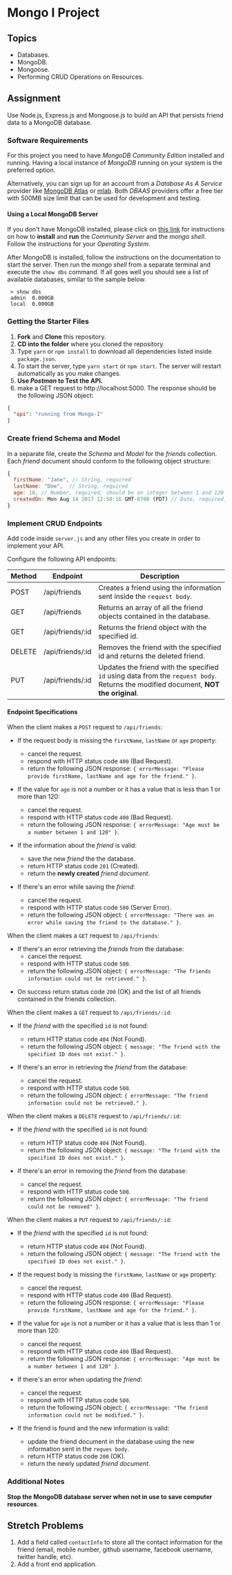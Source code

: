 # Mongo I Project

## Topics

* Databases.
* MongoDB.
* Mongoose.
* Performing CRUD Operations on Resources.

## Assignment

Use Node.js, Express.js and Mongoose.js to build an API that persists friend data to a MongoDB database.

### Software Requirements

For this project you need to have _MongoDB Community Edition_ installed and running. Having a local instance of _MongoDB_ running on your system is the preferred option.

Alternatively, you can sign up for an account from a _Database As A Service_ provider like [MongoDB Atlas](https://www.mongodb.com/cloud/atlas) or [mlab](https://mlab.com/). Both _DBAAS_ providers offer a free tier with 500MB size limit that can be used for development and testing.

#### Using a Local MongoDB Server

If you don't have MongoDB installed, please click on [this link](https://docs.mongodb.com/manual/administration/install-community/) for instructions on how to **install** and **run** the _Community Server_ and the _mongo shell_. Follow the instructions for your _Operating System_.

After MongoDB is installed, follow the instructions on the documentation to start the server. Then run the _mongo shell_ from a separate terminal and execute the `show dbs` command. If all goes well you should see a list of available databases, similar to the sample below.

```
 > show dbs
 admin  0.000GB
 local  0.000GB
```

### Getting the Starter Files

1.  **Fork** and **Clone** this repository.
1.  **CD into the folder** where you cloned the repository.
1.  Type `yarn` or `npm install` to download all dependencies listed inside `package.json`.
1.  To start the server, type `yarn start` or `npm start`. The server will restart automatically as you make changes.
1.  **Use _Postman_ to Test the API.**
1.  make a GET request to http://localhost:5000. The response should be the following JSON object:

```json
{
  "api": "running from Mongo-I"
}
```

### Create friend Schema and Model

In a separate file, create the _Schema_ and _Model_ for the _friends_ collection. Each _friend_ document should conform to the following object structure:

```js
{
  firstName: "Jane", // String, required
  lastName: "Doe",  // String, required
  age: 18, // Number, required, should be an integer between 1 and 120
  createdOn: Mon Aug 14 2017 12:50:16 GMT-0700 (PDT) // Date, required, defaults to current date
}
```

### Implement CRUD Endpoints

Add code inside `server.js` and any other files you create in order to implement your API.

Configure the following API endpoints:

| Method | Endpoint         | Description                                                                                                                         |
| ------ | ---------------- | ----------------------------------------------------------------------------------------------------------------------------------- |
| POST   | /api/friends     | Creates a friend using the information sent inside the `request body`.                                                              |
| GET    | /api/friends     | Returns an array of all the friend objects contained in the database.                                                               |
| GET    | /api/friends/:id | Returns the friend object with the specified id.                                                                                    |
| DELETE | /api/friends/:id | Removes the friend with the specified id and returns the deleted friend.                                                            |
| PUT    | /api/friends/:id | Updates the friend with the specified `id` using data from the `request body`. Returns the modified document, **NOT the original**. |

#### Endpoint Specifications

When the client makes a `POST` request to `/api/friends`:

* If the request body is missing the `firstName`, `lastName` or `age` property:

  * cancel the request.
  * respond with HTTP status code `400` (Bad Request).
  * return the following JSON response: `{ errorMessage: "Please provide firstName, lastName and age for the friend." }`.

* If the value for `age` is not a number or it has a value that is less than 1 or more than 120:

  * cancel the request.
  * respond with HTTP status code `400` (Bad Request).
  * return the following JSON response: `{ errorMessage: "Age must be a number between 1 and 120" }`.

* If the information about the _friend_ is valid:

  * save the new _friend_ the the database.
  * return HTTP status code `201` (Created).
  * return the **newly created** _friend document_.

* If there's an error while saving the _friend_:
  * cancel the request.
  * respond with HTTP status code `500` (Server Error).
  * return the following JSON object: `{ errorMessage: "There was an error while saving the friend to the database." }`.

When the client makes a `GET` request to `/api/friends`:

* If there's an error retrieving the _friends_ from the database:
  * cancel the request.
  * respond with HTTP status code `500`.
  * return the following JSON object: `{ errorMessage: "The friends information could not be retrieved." }`.

- On success return status code `200` (OK) and the list of all friends contained in the friends collection.

When the client makes a `GET` request to `/api/friends/:id`:

* If the _friend_ with the specified `id` is not found:

  * return HTTP status code `404` (Not Found).
  * return the following JSON object: `{ message: "The friend with the specified ID does not exist." }`.

* If there's an error in retrieving the _friend_ from the database:
  * cancel the request.
  * respond with HTTP status code `500`.
  * return the following JSON object: `{ errorMessage: "The friend information could not be retrieved." }`.

When the client makes a `DELETE` request to `/api/friends/:id`:

* If the _friend_ with the specified `id` is not found:

  * return HTTP status code `404` (Not Found).
  * return the following JSON object: `{ message: "The friend with the specified ID does not exist." }`.

* If there's an error in removing the _friend_ from the database:
  * cancel the request.
  * respond with HTTP status code `500`.
  * return the following JSON object: `{ errorMessage: "The friend could not be removed" }`.

When the client makes a `PUT` request to `/api/friends/:id`:

* If the _friend_ with the specified `id` is not found:

  * return HTTP status code `404` (Not Found).
  * return the following JSON object: `{ message: "The friend with the specified ID does not exist." }`.

* If the request body is missing the `firstName`, `lastName` or `age` property:

  * cancel the request.
  * respond with HTTP status code `400` (Bad Request).
  * return the following JSON response: `{ errorMessage: "Please provide firstName, lastName and age for the friend." }`.

* If the value for `age` is not a number or it has a value that is less than 1 or more than 120:

  * cancel the request.
  * respond with HTTP status code `400` (Bad Request).
  * return the following JSON response: `{ errorMessage: "Age must be a number between 1 and 120" }`.

* If there's an error when updating the _friend_:

  * cancel the request.
  * respond with HTTP status code `500`.
  * return the following JSON object: `{ errorMessage: "The friend information could not be modified." }`.

* If the friend is found and the new information is valid:

  * update the friend document in the database using the new information sent in the `reques body`.
  * return HTTP status code `200` (OK).
  * return the newly updated _friend document_.

### Additional Notes

**Stop the MongoDB database server when not in use to save computer resources**.

## Stretch Problems

1.  Add a field called `contactInfo` to store all the contact information for the friend (email, mobile number, github username, facebook username, twitter handle, etc).
1.  Add a front end application.
